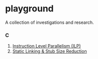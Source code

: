 # playground

A collection of investigations and research.

### C
1. [Instruction Level Parallelism (ILP)](/instruction_parallelism/Readme.md)
2. [Static Linking & Stub Size Reduction](/size_reduction/Readme.md)

